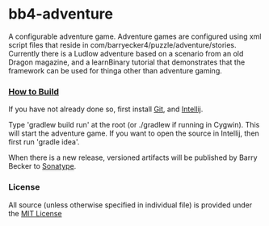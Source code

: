 # bb4-adventure

A configurable adventure game. Adventure games are configured using xml script files that reside in 
com/barryecker4/puzzle/adventure/stories.
Currently there is a Ludlow adventure based on a scenario from an old Dragon magazine, 
and a learnBinary tutorial that demonstrates that the framework can be used for thinga other than adventure gaming.


### [How to Build](https://github.com/barrybecker4/bb4-common/wiki/Building-bb4-Projects)

If you have not already done so, first install [Git](http://git-scm.com/), and [Intellij](http://www.jetbrains.com/idea/).

Type 'gradlew build run' at the root (or ./gradlew if running in Cygwin). This will start the adventure game.
If you want to open the source in Intellij, then first run 'gradle idea'.

When there is a new release, versioned artifacts will be published by Barry Becker to [Sonatype](https://oss.sonatype.org).

### License
All source (unless otherwise specified in individual file) is provided under the [MIT License](http://www.opensource.org/licenses/MIT)






